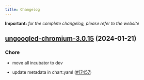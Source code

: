 ```yaml
---
title: Changelog
---
```


**Important:**
*for the complete changelog, please refer to the website*



## [ungoogled-chromium-3.0.15](https://github.com/truecharts/charts/compare/ungoogled-chromium-3.0.14...ungoogled-chromium-3.0.15) (2024-01-21)

### Chore



- move all incubator to dev

- update metadata in chart.yaml ([#17457](https://github.com/truecharts/charts/issues/17457))